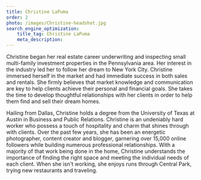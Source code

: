 ```yaml
---
title: Christine LaPuma
order: 2
photo: /images/Christine-headshot.jpg
search_engine_optimization:
    title_tag: Christine LaPuma
    meta_description:
---
```

Christine began her real estate career underwriting and inspecting small multi-family investment properties in the Pennsylvania area. Her interest in the industry led her to follow her dream to New York City. Christine immersed herself in the market and had immediate success in both sales and rentals. She firmly believes that market knowledge and communication are key to help clients achieve their personal and financial goals. She takes the time to develop thoughtful relationships with her clients in order to help them find and sell their dream homes.

Hailing from Dallas, Christine holds a degree from the University of Texas at Austin in Business and Public Relations. Christine is an undeniably hard worker who possess a touch of hospitality and charm that shines through with clients. Over the past few years, she has been an energetic photographer, content creator and blogger, garnering over 15,000 online followers while building numerous professional relationships. With a majority of that work being done in the home, Christine understands the importance of finding the right space and meeting the individual needs of each client. When she isn't working, she enjoys runs through Central Park, trying new restaurants and traveling.
